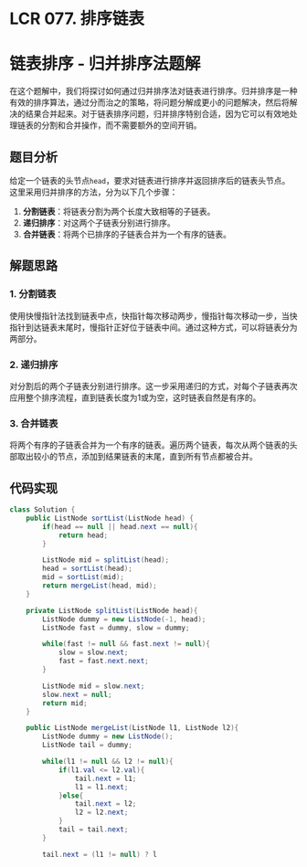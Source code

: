 # LCR 077. 排序链表


# 链表排序 - 归并排序法题解

在这个题解中，我们将探讨如何通过归并排序法对链表进行排序。归并排序是一种有效的排序算法，通过分而治之的策略，将问题分解成更小的问题解决，然后将解决的结果合并起来。对于链表排序问题，归并排序特别合适，因为它可以有效地处理链表的分割和合并操作，而不需要额外的空间开销。

## 题目分析

给定一个链表的头节点`head`，要求对链表进行排序并返回排序后的链表头节点。这里采用归并排序的方法，分为以下几个步骤：

1. **分割链表**：将链表分割为两个长度大致相等的子链表。
2. **递归排序**：对这两个子链表分别进行排序。
3. **合并链表**：将两个已排序的子链表合并为一个有序的链表。

## 解题思路

### 1. 分割链表

使用快慢指针法找到链表中点，快指针每次移动两步，慢指针每次移动一步，当快指针到达链表末尾时，慢指针正好位于链表中间。通过这种方式，可以将链表分为两部分。

### 2. 递归排序

对分割后的两个子链表分别进行排序。这一步采用递归的方式，对每个子链表再次应用整个排序流程，直到链表长度为1或为空，这时链表自然是有序的。

### 3. 合并链表

将两个有序的子链表合并为一个有序的链表。遍历两个链表，每次从两个链表的头部取出较小的节点，添加到结果链表的末尾，直到所有节点都被合并。

## 代码实现

```java
class Solution {
    public ListNode sortList(ListNode head) {
        if(head == null || head.next == null){
            return head;
        }

        ListNode mid = splitList(head);
        head = sortList(head);
        mid = sortList(mid);
        return mergeList(head, mid);
    }

    private ListNode splitList(ListNode head){
        ListNode dummy = new ListNode(-1, head);
        ListNode fast = dummy, slow = dummy;

        while(fast != null && fast.next != null){
            slow = slow.next;
            fast = fast.next.next;
        }

        ListNode mid = slow.next;
        slow.next = null;
        return mid;
    }

    public ListNode mergeList(ListNode l1, ListNode l2){
        ListNode dummy = new ListNode();
        ListNode tail = dummy;

        while(l1 != null && l2 != null){
            if(l1.val <= l2.val){
                tail.next = l1;
                l1 = l1.next;
            }else{
                tail.next = l2;
                l2 = l2.next;
            }
            tail = tail.next;
        }

        tail.next = (l1 != null) ? l
